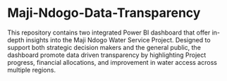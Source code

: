 # Maji-Ndogo-Data-Transparency

This repository contains two integrated Power BI dashboard that offer in-depth insights into the Maji Ndogo Water Service Project. Designed to support both strategic decision makers and the general public, the dashboard promote data driven transparency by highlighting Project progress, financial allocations, and improvement in water access across multiple regions.
